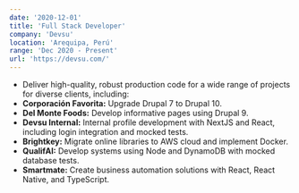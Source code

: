 ```yaml
---
date: '2020-12-01'
title: 'Full Stack Developer'
company: 'Devsu'
location: 'Arequipa, Perú'
range: 'Dec 2020 - Present'
url: 'https://devsu.com/'
---
```


- Deliver high-quality, robust production code for a wide range of projects for diverse clients, including:
- **Corporación Favorita:** Upgrade Drupal 7 to Drupal 10.
- **Del Monte Foods:** Develop informative pages using Drupal 9.
- **Devsu Internal:** Internal profile development with NextJS and React, including login integration and mocked tests.
- **Brightkey:** Migrate online libraries to AWS cloud and implement Docker.
- **QualifAI:** Develop systems using Node and DynamoDB with mocked database tests.
- **Smartmate:** Create business automation solutions with React, React Native, and TypeScript.
